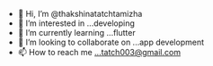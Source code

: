 - 👋 Hi, I’m @thakshinatatchtamizha
- 👀 I’m interested in ...developing
- 🌱 I’m currently learning ...flutter 
- 💞️ I’m looking to collaborate on ...app development 
- 📫 How to reach me ...tatch003@gmail.com

<!---
thakshinatatchtamizha/thakshinatatchtamizha is a ✨ special ✨ repository because its `README.md` (this file) appears on your GitHub profile.
You can click the Preview link to take a look at your changes.
--->
